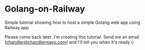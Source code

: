 # Golang-on-Railway
Simple tutorial showing how to host a simple Golang web app using Railway.app

Please come back later. I'm creating this tutorial. Send me an email (chandler@chandlermayo.com) and I'll tell you when it's ready (:
